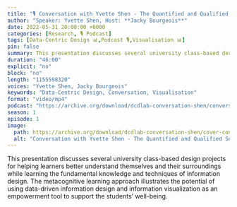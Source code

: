 ```yaml
---
title: "🎙️ Conversation with Yvette Shen - The Quantified and Qualified Self: Digitizing, Visualizing, and Introspection"
author: "Speaker: Yvette Shen, Host: **Jacky Bourgeois**"
date: 2022-05-31 20:00:00 +0000
categories: [Research, 🎙️ Podcast]
tags: [Data-Centric Design 📊,Podcast 🎙️,Visualisation 📊]
pin: false
summary: This presentation discusses several university class-based design projects for helping learners better understand themselves and their surroundings while learning the fundamental knowledge and techniques of information design. The metacognitive learning approach illustrates the potential of using data-driven information design and information visualization as an empowerment tool to support the students’ well-being.
duration: "46:00"
explicit: "no"
block: "no"
length: "1155598320"
voices: "Yvette Shen, Jacky Bourgeois"
keywords: "Data-Centric Design, Conversation, Visualisation"
format: "video/mp4"
podcast: "https://archive.org/download/dcdlab-conversation-shen/conversation-shen.mp4"
season: 1
episode: 1
image:
  path: https://archive.org/download/dcdlab-conversation-shen/cover-conversation-shen.png
  alt: "Conversation with Yvette Shen - The Quantified and Qualified Self: Digitizing, Visualizing, and Introspection"
---
```


This presentation discusses several university class-based design projects for helping learners better understand themselves and their surroundings while learning the fundamental knowledge and techniques of information design. The metacognitive learning approach illustrates the potential of using data-driven information design and information visualization as an empowerment tool to support the students’ well-being.